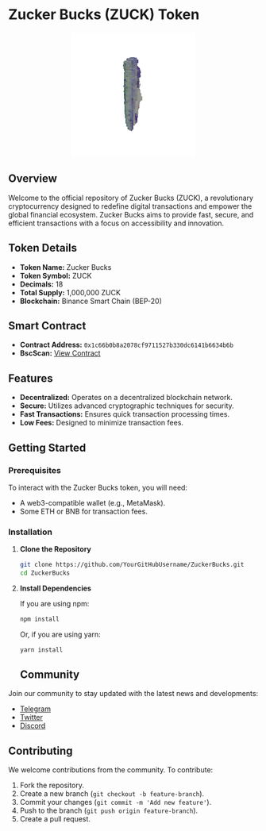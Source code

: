 # Zucker Bucks (ZUCK) Token


<div align="center">
  <img src="Banner.gif" alt="Banner Image" />
</div>

## Overview

Welcome to the official repository of Zucker Bucks (ZUCK), a revolutionary cryptocurrency designed to redefine digital transactions and empower the global financial ecosystem. Zucker Bucks aims to provide fast, secure, and efficient transactions with a focus on accessibility and innovation.

## Token Details

- **Token Name:** Zucker Bucks
- **Token Symbol:** ZUCK
- **Decimals:** 18
- **Total Supply:** 1,000,000 ZUCK
- **Blockchain:** Binance Smart Chain (BEP-20)

## Smart Contract

- **Contract Address:** `0x1c66b0b8a2078cf9711527b330dc6141b6634b6b`
- **BscScan:** [View Contract](https://bscscan.com/address/0x1c66b0b8a2078cf9711527b330dc6141b6634b6b)

## Features

- **Decentralized:** Operates on a decentralized blockchain network.
- **Secure:** Utilizes advanced cryptographic techniques for security.
- **Fast Transactions:** Ensures quick transaction processing times.
- **Low Fees:** Designed to minimize transaction fees.

## Getting Started

### Prerequisites

To interact with the Zucker Bucks token, you will need:

- A web3-compatible wallet (e.g., MetaMask).
- Some ETH or BNB for transaction fees.

### Installation

1. **Clone the Repository**

   ```bash
   git clone https://github.com/YourGitHubUsername/ZuckerBucks.git
   cd ZuckerBucks
2. **Install Dependencies**

   If you are using npm:

   ```bash
   npm install
   ```

   Or, if you are using yarn:

   ```bash
   yarn install
   ```
   ## Community

Join our community to stay updated with the latest news and developments:


- [Telegram](http://t.me/yourtelegramgroup)
- [Twitter](http://twitter.com/yourtwitterhandle)
- [Discord](http://discord.gg/yourdiscordserver)

## Contributing

We welcome contributions from the community. To contribute:

1. Fork the repository.
2. Create a new branch (`git checkout -b feature-branch`).
3. Commit your changes (`git commit -m 'Add new feature'`).
4. Push to the branch (`git push origin feature-branch`).
5. Create a pull request.
